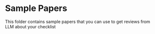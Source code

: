 # Sample Papers
This folder contains sample papers that you can use to get reviews from LLM about your checklist

